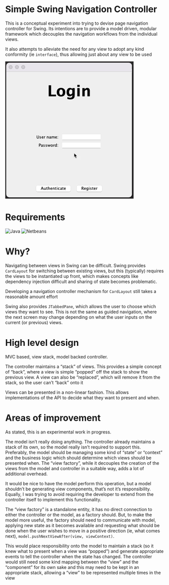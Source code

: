 # Simple Swing Navigation Controller

This is a conceptual experiment into trying to devise page navigation controller for Swing.  Its intentions are to provide a model driven, modular framework which decouples the navigation workflows from the individual views.

It also attempts to alleviate the need for any view to adopt any kind conformity (ie `interface`), thus allowing just about any view to be used

<img src="QuickNav.gif">

# Requirements

![Java](https://img.shields.io/badge/Java-16.0.2-orange) ![Netbeans](https://img.shields.io/badge/Netbeans-12.4-orange)

# Why?

Navigating between views in Swing can be difficult.  Swing provides `CardLayout` for switching between existing views, but this (typically) requires the views to be instantiated up front, which makes concepts like dependency injection difficult and sharing of state becomes problematic.

Developing a navigation controller mechanism for `CardLayout` still takes a reasonable amount effort

Swing also provides `JTabbedPane`, which allows the user to choose which views they want to see.  This is not the same as guided navigation, where the next screen may change depending on what the user inputs on the current (or previous) views.

# High level design

MVC based, view stack, model backed controller.

The controller maintains a “stack” of views.  This provides a simple concept of “back”, where a view is simple “popped” off the stack to show the previous view.  A view can also be “replaced”, which will remove it from the stack, so the user can’t “back” onto it

Views can be presented in a non-linear fashion.  This allows implementations of the API to decide what they want to present and when. 

# Areas of improvement

As stated, this is an experimental work in progress.

The model isn’t really doing anything.  The controller already maintains a stack of its own, so the model really isn’t required to support this.  Preferably, the model should be managing some kind of “state” or “context” and the business logic which should determine which views should be presented when.
The “view factory”, while it decouples the creation of the views from the model and controller in a suitable way, adds a lot of additional overhead.

It would be nice to have the model perform this operation, but a model shouldn’t be generating view components, that’s not it’s responsibility.  Equally, I was trying to avoid requiring the developer to extend from the controller itself to implement this functionality.

The “view factory” is a standalone entity, it has no direct connection to either the controller or the model, as a factory should.  But, to make the model more useful, the factory should need to communicate with model, applying new state as it becomes available and requesting what should be done when the user wishes to move in a positive direction (ie, what comes next), `model.pushNextViewAfter(view, viewContext)`.

This would place responsibility onto the model to maintain a stack (so it knew what to present when a view was “popped”) and generate appropriate events to tell the controller when the state has changed.  The controller would still need some kind mapping between the “view” and the “component” for its own sake and this may need to be kept in an appropriate stack, allowing a “view” to be represented multiple times in the view
